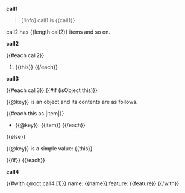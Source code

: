 **call1**

>[!info]
> call1 is {{call1}}

call2 has {{length call2}} items and so on.

**call2**

{{#each call2}}
1. {{this}}
{{/each}}

**call3**

{{#each call3}}
{{#if (isObject this)}}

{{@key}} is an object and its contents are as follows.

{{#each this as |item|}}
  - {{@key}}: {{item}}
{{/each}}

{{else}}

{{@key}} is a simple value: {{this}}

{{/if}}
{{/each}}

**call4**

{{#with @root.call4.[1]}}
name: {{name}}
feature: {{feature}}
{{/with}}